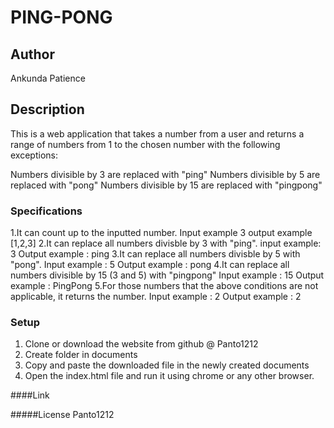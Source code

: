 # PING-PONG
## Author
Ankunda Patience

## Description
This is a web application that takes a number from a user and returns a range of numbers from 1 to the chosen number with the following exceptions:

Numbers divisible by 3 are replaced with "ping"
Numbers divisible by 5 are replaced with "pong"
Numbers divisible by 15 are replaced with "pingpong"

### Specifications
1.It can count up to the inputted number.
Input example 3
output example [1,2,3]
2.It can replace all numbers divisble by 3 with "ping".
input example: 3
Output example : ping
3.It can replace all numbers divisble by 5 with "pong".
Input example : 5
Output example : pong
4.It can replace all numbers divisible by 15 (3 and 5) with "pingpong"
Input example : 15
Output example : PingPong
5.For those numbers that the above conditions are not applicable, it returns the number.
Input example : 2
Output example : 2

### Setup
1. Clone or download the website from github @ Panto1212
2. Create folder in documents
3. Copy and paste the downloaded file in the newly created documents
4. Open the index.html file and run it using chrome or any other browser.

####Link

#####License
Panto1212
